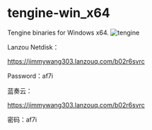 # tengine-win_x64

Tengine binaries for Windows x64.
![tengine](https://img.shields.io/badge/win_x64-tengine-239120?logo=windows&logoColor=fff&style=flat)

Lanzou Netdisk：

https://jimmywang303.lanzouq.com/b02r6svrc

Password：af7i

蓝奏云：

https://jimmywang303.lanzouq.com/b02r6svrc

密码：af7i
